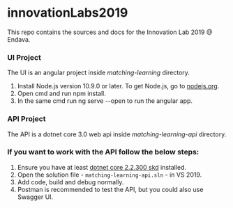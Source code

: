 # innovationLabs2019

This repo contains the sources and docs for the Innovation Lab 2019 @ Endava.

### UI Project
The UI is an angular project inside *matching-learning* directory.

  1. Install Node.js version 10.9.0 or later. To get Node.js, go to [nodejs.org](https://nodejs.org/en/).
  2. Open cmd and run npm install.
  3. In the same cmd run ng serve --open to run the angular app.
  
### API Project
The API is a dotnet core 3.0 web api inside *matching-learning-api* directory.

### If you want to work with the API follow the below steps:

  1. Ensure you have at least [dotnet core 2.2.300 skd](https://dotnet.microsoft.com/download/dotnet-core/2.2) installed.
  2. Open the solution file - `matching-learning-api.sln` - in VS 2019.
  3. Add code, build and debug normally.
  4. Postman is recommended to test the API, but you could also use Swagger UI.

